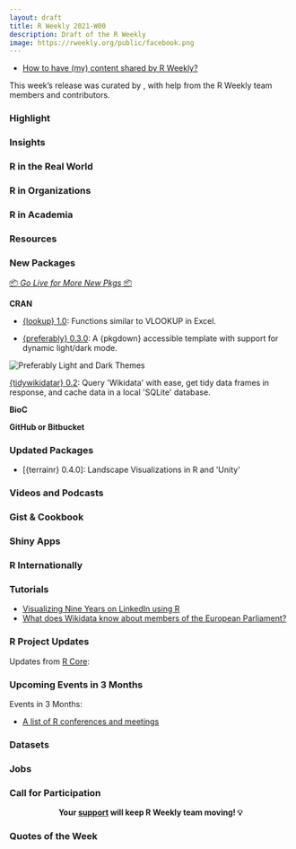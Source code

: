 ```yaml
---
layout: draft
title: R Weekly 2021-W00
description: Draft of the R Weekly
image: https://rweekly.org/public/facebook.png
---
```



+ [How to have (my) content shared by R Weekly?](https://github.com/rweekly/rweekly.org#how-to-have-my-content-shared-by-r-weekly)

This week’s release was curated by [](), with help from the R Weekly team members and contributors.



###  Highlight



### Insights



### R in the Real World



###  R in Organizations



###  R in Academia



###  Resources



###  New Packages

<p class="added-hostname"><a href="https://rweekly.org/live" target="_blank" class="externalLink">📦 <i>Go Live for More New Pkgs</i> 📦</a></p>

**CRAN**

+ [{lookup} 1.0](https://kwstat.github.io/lookup/): Functions similar to VLOOKUP in Excel.

+ [{preferably} 0.3.0](http://preferably.amirmasoudabdol.name): A {pkgdown} accessible template with support for dynamic light/dark mode.

![Preferably Light and Dark Themes](https://raw.githubusercontent.com/amirmasoudabdol/preferably/main/man/figures/comparison.png)

[{tidywikidatar} 0.2](https://edjnet.github.io/tidywikidatar/): Query 'Wikidata' with ease, get tidy data frames in response, and cache data in a local 'SQLite' database.

**BioC**



**GitHub or Bitbucket**



### Updated Packages

+ [{terrainr} 0.4.0]: Landscape Visualizations in R and 'Unity'


###  Videos and Podcasts



### Gist & Cookbook



### Shiny Apps



### R Internationally



###  Tutorials

+ [Visualizing Nine Years on LinkedIn using R](https://towardsdatascience.com/nine-years-on-linkedin-in-data-b34047c77223)
+ [What does Wikidata know about members of the European Parliament?](https://medium.com/european-data-journalism-network/a-new-r-package-for-exploring-the-wealth-of-information-stored-by-wikidata-fe85e82b6440)

<!--<div class="post-more-begin></div><div class="post-more-end"></div>-->

###  R Project Updates

Updates from [R Core](http://developer.r-project.org/blosxom.cgi/R-devel/NEWS):


###  Upcoming Events in 3 Months

Events in 3 Months:


+ [A list of R conferences and meetings](https://jumpingrivers.github.io/meetingsR/virtual-events.html)


### Datasets

### Jobs




###  Call for Participation


<p class="hide-support added-hostname support-rweekly" style="text-align: center;font-weight: bold;">Your <a class="non-visited externalLink" href="https://www.patreon.com/rweekly" onclick="pas(this)">support</a> will keep R Weekly team moving! 💡</p>

###  Quotes of the Week
